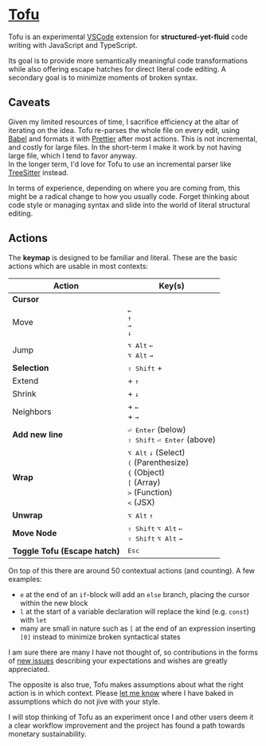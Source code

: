 # [Tofu](https://tofu.is)

Tofu is an experimental [VSCode](https://code.visualstudio.com/) extension for **structured-yet-fluid** code writing with JavaScript and TypeScript.

Its goal is to provide more semantically meaningful code transformations while also offering escape hatches for direct literal code editing. A secondary goal is to minimize moments of broken syntax.

## Caveats
Given my limited resources of time, I sacrifice efficiency at the altar of iterating on the idea. Tofu re-parses the whole file on every edit, using [Babel](http://babel.io/) and formats it with [Prettier](https://prettier.io/) after most actions. This is not incremental, and costly for large files. In the short-term I make it work by not having large file, which I tend to favor anyway.\
In the longer term, I'd love for Tofu to use an incremental parser like [TreeSitter](https://tree-sitter.github.io/tree-sitter/) instead.

In terms of experience, depending on where you are coming from, this might be a radical change to how you usually code. Forget thinking about code style or managing syntax and slide into the world of literal structural editing.

## Actions

The **keymap** is designed to be familiar and literal. These are the basic actions which are usable in most contexts:

Action | Key(s)
--- | ---
**Cursor** |
Move | <kbd>←</kbd> <br/> <kbd>↑</kbd> <br/> <kbd>→</kbd> <br/> <kbd>↓</kbd>
Jump | <kbd>⌥ Alt</kbd> <kbd>←</kbd> <br/> <kbd>⌥ Alt</kbd> <kbd>→</kbd>
**Selection** | <kbd>⇧ Shift</kbd> +
Extend  | + <kbd>↑</kbd>
Shrink | + <kbd>↓</kbd>
Neighbors | + <kbd>←</kbd> <br/> + <kbd>→</kbd>
**Add new line** | <kbd>⏎ Enter</kbd> (below) <br/> <kbd>⇧ Shift</kbd> <kbd>⏎ Enter</kbd> (above)
**Wrap**  | <kbd>⌥ Alt</kbd> <kbd>↓</kbd> (Select) <br/> <kbd>(</kbd> (Parenthesize) <br/> <kbd>{</kbd> (Object) <br/> <kbd>[</kbd> (Array) <br/> <kbd>></kbd> (Function) <br/> <kbd><</kbd> (JSX)
**Unwrap**  | <kbd>⌥ Alt</kbd> <kbd>↑</kbd>
**Move Node**  | <kbd>⇧ Shift</kbd> <kbd>⌥ Alt</kbd> <kbd>←</kbd> <br/> <kbd>⇧ Shift</kbd> <kbd>⌥ Alt</kbd> <kbd>→</kbd>
**Toggle Tofu (Escape hatch)** | <kbd>Esc</kbd>
  
On top of this there are around 50 contextual actions (and counting). A few examples:
- `e` at the end of an `if`-block will add an `else` branch, placing the cursor within the new block
- `l` at the start of a variable declaration will replace the kind (e.g. `const`) with `let`
- many are small in nature such as `[` at the end of an expression inserting `[0]` instead to minimize broken syntactical states
  
I am sure there are many I have not thought of, so contributions in the forms of [new issues](https://github.com/Gregoor/tofu/issues) describing your expectations and wishes are greatly appreciated.
  
The opposite is also true, Tofu makes assumptions about what the right action is in which context. Please [let me know](https://github.com/Gregoor/tofu/issues) where I have baked in assumptions which do not jive with your style.

I will stop thinking of Tofu as an experiment once I and other users deem it a clear workflow improvement and the project has found a path towards monetary sustainability.

